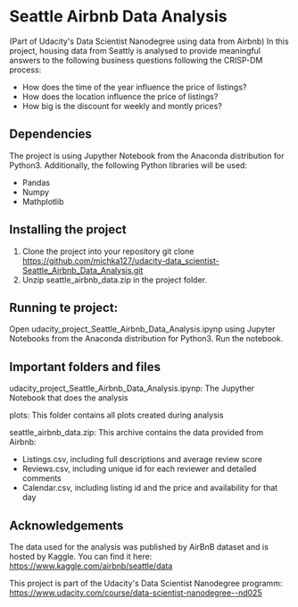 # Seattle Airbnb Data Analysis
(Part of Udacity's Data Scientist Nanodegree using data from Airbnb) In this project, housing data from Seattly is analysed to provide meaningful answers to the following business questions following the CRISP-DM process:
- How does the time of the year influence the price of listings?
- How does the location influence the price of listings?
- How big is the discount for weekly and montly prices?

## Dependencies
The project is using Jupyther Notebook from the Anaconda distribution for Python3.
Additionally, the following Python libraries will be used:
- Pandas
- Numpy
- Mathplotlib

## Installing the project
1. Clone the project into your repository
git clone https://github.com/michka127/udacity-data_scientist-Seattle_Airbnb_Data_Analysis.git
2. Unzip seattle_airbnb_data.zip in the project folder.

## Running te project:
Open udacity_project_Seattle_Airbnb_Data_Analysis.ipynp using Jupyter Notebooks from the Anaconda distribution for Python3.
Run the notebook.

## Important folders and files
udacity_project_Seattle_Airbnb_Data_Analysis.ipynp: The Jupyther Notebook that does the analysis

plots: This folder contains all plots created during analysis

seattle_airbnb_data.zip: This archive contains the data provided from Airbnb:
- Listings.csv, including full descriptions and average review score
- Reviews.csv, including unique id for each reviewer and detailed comments
- Calendar.csv, including listing id and the price and availability for that day

## Acknowledgements
The data used for the analysis was published by AirBnB dataset and is hosted by Kaggle. You can find it here: https://www.kaggle.com/airbnb/seattle/data

This project is part of the Udacity's Data Scientist Nanodegree programm: https://www.udacity.com/course/data-scientist-nanodegree--nd025
